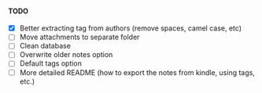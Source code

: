 #### TODO

- [x] Better extracting tag from authors (remove spaces, camel case, etc)
- [ ] Move attachments to separate folder
- [ ] Clean database
- [ ] Overwrite older notes option
- [ ] Default tags option
- [ ] More detailed README (how to export the notes from kindle, using tags, etc.)
